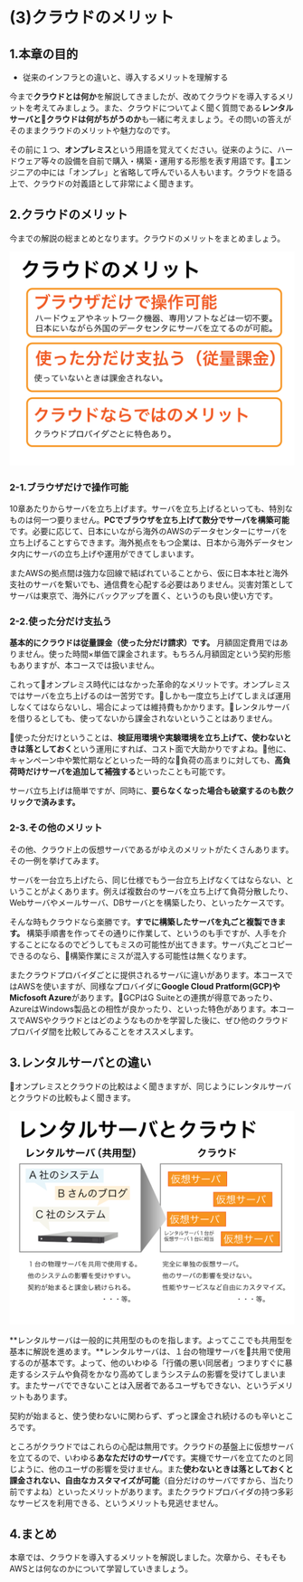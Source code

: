 # (3)クラウドのメリット

## 1.本章の目的

- 従来のインフラとの違いと、導入するメリットを理解する  

  
今まで**クラウドとは何か**を解説してきましたが、改めてクラウドを導入するメリットを考えてみましょう。また、クラウドについてよく聞く質問である**レンタルサーバとクラウドは何がちがうのか**も一緒に考えましょう。その問いの答えがそのままクラウドのメリットや魅力なのです。

その前に１つ、**オンプレミス**という用語を覚えてください。従来のように、ハードウェア等々の設備を自前で購入・構築・運用する形態を表す用語です。エンジニアの中には「オンプレ」と省略して呼んでいる人もいます。クラウドを語る上で、クラウドの対義語として非常によく聞きます。

## 2.クラウドのメリット

今までの解説の総まとめとなります。クラウドのメリットをまとめましょう。

![図3-01. クラウドの分類](3-01.png)

### 2-1.ブラウザだけで操作可能

10章あたりからサーバを立ち上げます。サーバを立ち上げるといっても、特別なものは何一つ要りません。**PCでブラウザを立ち上げて数分でサーバを構築可能**です。必要に応じて、日本にいながら海外のAWSのデータセンターにサーバを立ち上げることすらできます。海外拠点をもつ企業は、日本から海外データセンタ内にサーバの立ち上げや運用ができてしまいます。

またAWSの拠点間は強力な回線で結ばれていることから、仮に日本本社と海外支社のサーバを繋いでも、通信費を心配する必要はありません。災害対策としてサーバは東京で、海外にバックアップを置く、というのも良い使い方です。

### 2-2.使った分だけ支払う

**基本的にクラウドは従量課金（使った分だけ請求）です。** 月額固定費用ではありません。使った時間×単価で課金されます。もちろん月額固定という契約形態もありますが、本コースでは扱いません。

これってオンプレミス時代にはなかった革命的なメリットです。オンプレミスではサーバを立ち上げるのは一苦労です。しかも一度立ち上げてしまえば運用しなくてはならないし、場合によっては維持費もかかります。レンタルサーバを借りるとしても、使ってないから課金されないということはありません。

使った分だけということは、**検証用環境や実験環境を立ち上げて、使わないときは落としておく**という運用にすれば、コスト面で大助かりですよね。他に、キャンペーン中や繁忙期などといった一時的な負荷の高まりに対しても、**高負荷時だけサーバを追加して補強する**といったことも可能です。

サーバ立ち上げは簡単ですが、同時に、**要らなくなった場合も破棄するのも数クリックで済みます。**

### 2-3.その他のメリット

その他、クラウド上の仮想サーバであるがゆえのメリットがたくさんあります。その一例を挙げてみます。

サーバを一台立ち上げたら、同じ仕様でもう一台立ち上げなくてはならない、ということがよくあります。例えば複数台のサーバを立ち上げて負荷分散したり、Webサーバやメールサーバ、DBサーバとを構築したり、といったケースです。

そんな時もクラウドなら楽勝です。**すでに構築したサーバを丸ごと複製できます。** 構築手順書を作ってその通りに作業して、というのも手ですが、人手を介することになるのでどうしてもミスの可能性が出てきます。サーバ丸ごとコピーできるのなら、構築作業にミスが混入する可能性は無くなります。

またクラウドプロバイダごとに提供されるサーバに違いがあります。本コースではAWSを使いますが、同様なプロバイダに**Google Cloud Pratform(GCP)やMicfosoft Azure**があります。GCPはG Suiteとの連携が得意であったり、AzureはWindows製品との相性が良かったり、といった特色があります。本コースでAWSやクラウドとはどのようなものかを学習した後に、ぜひ他のクラウドプロバイダ間を比較してみることをオススメします。

## 3.レンタルサーバとの違い

オンプレミスとクラウドの比較はよく聞きますが、同じようにレンタルサーバとクラウドの比較もよく聞きます。

![図3-02. レンタルサーバとクラウドの比較](3-02.png)

**レンタルサーバは一般的に共用型のものを指します。よってここでも共用型を基本に解説を進めます。**レンタルサーバは、１台の物理サーバを共用で使用するのが基本です。よって、他のいわゆる「行儀の悪い同居者」つまりすぐに暴走するシステムや負荷をかなり高めてしまうシステムの影響を受けてしまいます。またサーバでできないことは入居者であるユーザもできない、というデメリットもあります。

契約が始まると、使う使わないに関わらず、ずっと課金され続けるのも辛いところです。

ところがクラウドではこれらの心配は無用です。クラウドの基盤上に仮想サーバを立てるので、いわゆる**あなただけのサーバ**です。実機でサーバを立てたのと同じように、他のユーザの影響を受けません。また**使わないときは落としておくと課金されない、自由なカスタマイズが可能**（自分だけのサーバですから、当たり前ですよね）といったメリットがあります。またクラウドプロバイダの持つ多彩なサービスを利用できる、というメリットも見逃せません。

## 4.まとめ

本章では、クラウドを導入するメリットを解説しました。次章から、そもそもAWSとは何なのかについて学習していきましょう。
